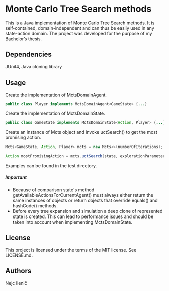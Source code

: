 # Monte Carlo Tree Search methods
This is a Java implementation of Monte Carlo Tree Search methods. It is self-contained, domain-independent and can thus be easily used in any state-action domain. The project was developed for the purpose of my Bachelor’s thesis.

## Dependencies
JUnit4, Java cloning library

## Usage
Create the implementation of MctsDomainAgent.
```java
public class Player implements MctsDomainAgent<GameState> {...}
```
Create the implementation of MctsDomainState.
```java
public class GameState implements MctsDomainState<Action, Player> {...}
```
Create an instance of Mcts object and invoke uctSearch() to get the most promising action.
```java
Mcts<GameState, Action, Player> mcts = new Mcts<>(numberOfIterations);

Action mostPromisingAction = mcts.uctSearch(state, explorationParameter);
```
Examples can be found in the test directory.

##### Important
- Because of comparison state's method getAvailableActionsForCurrentAgent() must always either return the same instances of objects or return objects that override equals() and hashCode() methods.
- Before every tree expansion and simulation a deep clone of represented state is created. This can lead to performance issues and should be taken into account when implementing MctsDomainState.

## License
This project is licensed under the terms of the MIT license. See LICENSE.md.

## Authors
Nejc Ilenič